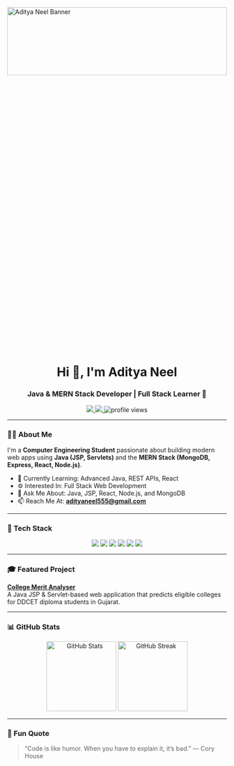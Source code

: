 <!-- Banner Section -->
<img src="https://github.com/user-attachments/assets/525b5502-4456-4ed3-b05e-755a5b5bb183" alt="Aditya Neel Banner" width="100%" height="20%"  />

<h1 align="center">Hi 👋, I'm Aditya Neel</h1>
<h3 align="center">Java & MERN Stack Developer | Full Stack Learner 🚀</h3>

<p align="center">
  <a href="https://www.linkedin.com/in/aditya-neel" target="_blank">
    <img src="https://img.shields.io/badge/LINKEDIN-blue?style=for-the-badge&logo=linkedin&logoColor=white" />
  </a>
  <a href="mailto:adityaneel555@gmail.com">
    <img src="https://img.shields.io/badge/EMAIL-red?style=for-the-badge&logo=gmail&logoColor=white" />
  </a>
  <img src="https://komarev.com/ghpvc/?username=Adityaneel26&style=for-the-badge&color=blue" alt="profile views" />
</p>

---

### 🧑‍💻 About Me  
I'm a **Computer Engineering Student** passionate about building modern web apps using **Java (JSP, Servlets)** and the **MERN Stack (MongoDB, Express, React, Node.js)**.  

- 🌱 Currently Learning: Advanced Java, REST APIs, React  
- ⚙️ Interested In: Full Stack Web Development  
- 💬 Ask Me About: Java, JSP, React, Node.js, and MongoDB  
- 📫 Reach Me At: **adityaneel555@gmail.com**  

---

### 🚀 Tech Stack  
<p align="center">
  <img src="https://img.shields.io/badge/Java-ED8B00?style=for-the-badge&logo=java&logoColor=white" />
  <img src="https://img.shields.io/badge/React-20232A?style=for-the-badge&logo=react&logoColor=61DAFB" />
  <img src="https://img.shields.io/badge/Node.js-339933?style=for-the-badge&logo=nodedotjs&logoColor=white" />
  <img src="https://img.shields.io/badge/Express.js-000000?style=for-the-badge&logo=express&logoColor=white" />
  <img src="https://img.shields.io/badge/MongoDB-4EA94B?style=for-the-badge&logo=mongodb&logoColor=white" />
  <img src="https://img.shields.io/badge/MySQL-005C84?style=for-the-badge&logo=mysql&logoColor=white" />
</p>

---

### 🎓 Featured Project
**[College Merit Analyser](https://github.com/Adityaneel26/college_merit_analyser)**  
A Java JSP & Servlet-based web application that predicts eligible colleges for DDCET diploma students in Gujarat.

---

### 📊 GitHub Stats  
<p align="center">
  <img src="https://github-readme-stats.vercel.app/api?username=Adityaneel26&show_icons=true&theme=tokyonight" alt="GitHub Stats" height="160px" />
  <img src="https://github-readme-streak-stats.herokuapp.com/?user=Adityaneel26&theme=tokyonight" alt="GitHub Streak" height="160px" />
</p>

---

### 🧠 Fun Quote
> “Code is like humor. When you have to explain it, it’s bad.” — Cory House
